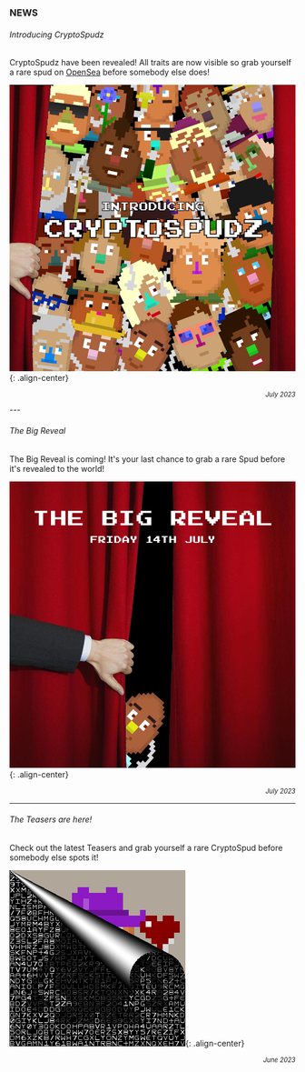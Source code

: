 ### NEWS
###### Introducing CryptoSpudz
CryptoSpudz have been revealed! All traits are now visible so grab yourself a rare spud on [OpenSea](https://opensea.io/collection/crypto-spudz) before somebody else does!

![Introducing CryptoSpudz](/assets/images/introducing-spudz.png){: .align-center}
<p style='font-style: italic; text-align: right; font-size: 0.8em'>July 2023</p>
---

###### The Big Reveal
The Big Reveal is coming! It's your last chance to grab a rare Spud before it's revealed to the world! 

![Big Reveal](/assets/images/big-reveal.png){: .align-center}
<p style='font-style: italic; text-align: right; font-size: 0.8em'>July 2023</p>

---

###### The Teasers are here!
Check out the latest Teasers and grab yourself a rare CryptoSpud before somebody else spots it!

![Teaser](/assets/images/teaser.png){: .align-center}
<p style='font-style: italic; text-align: right; font-size: 0.8em'>June 2023</p>